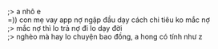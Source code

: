 ;> a nhô e<br>
=)) con mẹ vay app nợ ngập đầu dạy cách chi tiêu ko mắc nợ<br>
;> mắc nợ thì lo trả nợ đi lo dạy đời<br>
;> nghèo mà hay lo chuyện bao đồng, a hong có tính như z
